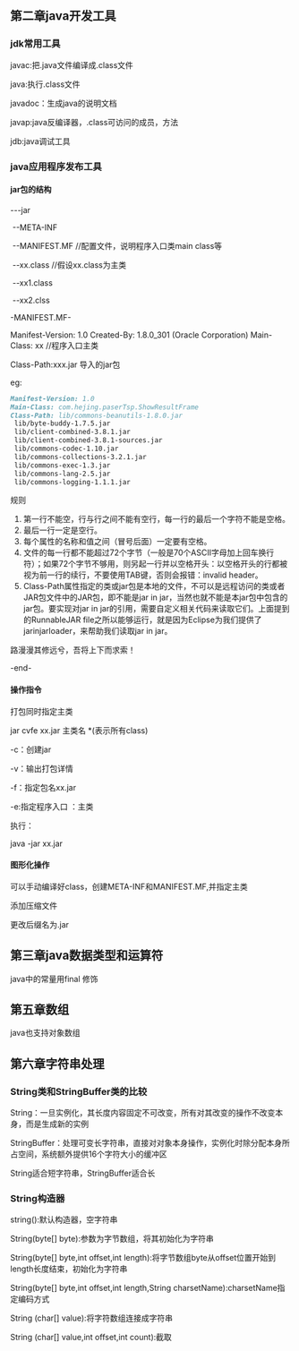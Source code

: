## 第二章java开发工具

### jdk常用工具

javac:把.java文件编译成.class文件

java:执行.class文件

javadoc：生成java的说明文档

javap:java反编译器，.class可访问的成员，方法

jdb:java调试工具

### java应用程序发布工具

#### jar包的结构

---jar

​	--META-INF	

​			--MANIFEST.MF	//配置文件，说明程序入口类main class等

​	--xx.class		//假设xx.class为主类

​	--xx1.class

​	--xx2.clss

-MANIFEST.MF-

Manifest-Version: 1.0
Created-By: 1.8.0_301 (Oracle Corporation)
Main-Class: xx	//程序入口主类

Class-Path:xxx.jar   导入的jar包

eg:

```markdown
Manifest-Version: 1.0
Main-Class: com.hejing.paserTsp.ShowResultFrame
Class-Path: lib/commons-beanutils-1.8.0.jar
 lib/byte-buddy-1.7.5.jar
 lib/client-combined-3.8.1.jar
 lib/client-combined-3.8.1-sources.jar
 lib/commons-codec-1.10.jar
 lib/commons-collections-3.2.1.jar
 lib/commons-exec-1.3.jar
 lib/commons-lang-2.5.jar
 lib/commons-logging-1.1.1.jar
```

规则

1. 第一行不能空，行与行之间不能有空行，每一行的最后一个字符不能是空格。
2. 最后一行一定是空行。
3. 每个属性的名称和值之间（冒号后面）一定要有空格。
4. 文件的每一行都不能超过72个字节（一般是70个ASCII字母加上回车换行符）；如果72个字节不够用，则另起一行并以空格开头：以空格开头的行都被视为前一行的续行，不要使用TAB键，否则会报错：invalid header。
5. Class-Path属性指定的类或jar包是本地的文件，不可以是远程访问的类或者JAR包文件中的JAR包，即不能是jar in jar，当然也就不能是本jar包中包含的jar包。要实现对jar in jar的引用，需要自定义相关代码来读取它们。上面提到的RunnableJAR file之所以能够运行，就是因为Eclipse为我们提供了jarinjarloader，来帮助我们读取jar in jar。

路漫漫其修远兮，吾将上下而求索！

-end-

#### 操作指令

打包同时指定主类

jar cvfe  xx.jar   主类名   *(表示所有class)

-c：创建jar

-v：输出打包详情

-f：指定包名xx.jar

-e:指定程序入口  ：主类

执行：

java -jar  xx.jar

#### 图形化操作

可以手动编译好class，创建META-INF和MANIFEST.MF,并指定主类

添加压缩文件

更改后缀名为.jar

## 第三章java数据类型和运算符

java中的常量用final 修饰

## 第五章数组

java也支持对象数组

## 第六章字符串处理

### String类和StringBuffer类的比较

String：一旦实例化，其长度内容固定不可改变，所有对其改变的操作不改变本身，而是生成新的实例

StringBuffer：处理可变长字符串，直接对对象本身操作，实例化时除分配本身所占空间，系统额外提供16个字符大小的缓冲区

String适合短字符串，StringBuffer适合长

### String构造器

string():默认构造器，空字符串

String(byte[] byte):参数为字节数组，将其初始化为字符串

String(byte[] byte,int offset,int length):将字节数组byte从offset位置开始到length长度结束，初始化为字符串

String(byte[] byte,int offset,int length,String charsetName):charsetName指定编码方式

String (char[] value):将字符数组连接成字符串

String (char[] value,int offset,int count):截取

















